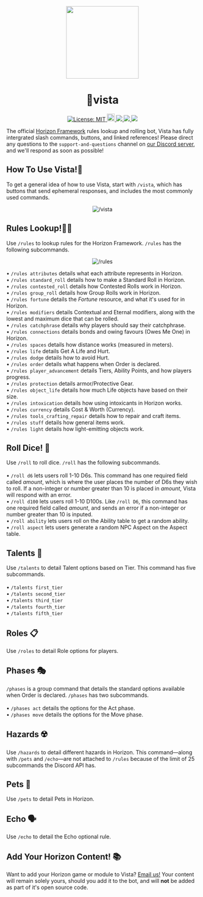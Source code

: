 <p align="center">
    <img height="190" width="190" src="https://cdn.discordapp.com/attachments/1078703261659447489/1078711291117580428/vista-icon-white.png"/>
</p>
<h1 align="center">🗻vista</h1>
<p align="center">
<a href="https://github.com/dispelll/vista/blob/main/LICENSE/">
    <img src="https://img.shields.io/bower/l/vista" alt="License: MIT">
</a>
<a href="https://discord.gg/52EbV5xSVs">
    <img height="20" alt="Discord invite" src="https://img.shields.io/badge/Discord-Join%20Our%20Discord!-blue">
</a>
<a href="https://www.patreon.com/horizonframework?utm_campaign=creatorshare_creator">
    <img src=https://img.shields.io/badge/Patreon-Support%20Us!-red>
</a>
<a href="https://bit.ly/3XHIqlf">
    <img src=https://img.shields.io/badge/Horizon-IT%202.5.0%20Compatible-blueviolet>
</a>
<a href=">https://discord.com/api/oauth2/authorize?client_id=1063989203479834734&permissions=277025507392&scope=bot%20applications.commands">
    <img src=https://img.shields.io/badge/Invite-Invite%20Vista%20To%20Your%20Server!-5865F2>
</a>

The official [Horizon Framework](https://bit.ly/3XHIqlf) rules lookup and rolling bot, Vista has fully intergrated slash commands, buttons, and linked references! Please direct any questions to the `support-and-questions` channel on [our Discord server](https://discord.gg/52EbV5xSVs), and we'll respond as soon as possible!  
</p>

## How To Use Vista!🚠
To get a general idea of how to use Vista, start with `/vista`, which has buttons that send ephemeral responses, and includes the most commonly used commands. 

<p align="center">
  <img src="https://cdn.discordapp.com/attachments/1078703261659447489/1078707666194542605/vista.gif" alt="/vista" />
</p>

## Rules Lookup!🧑‍⚖️ 
Use `/rules` to lookup rules for the Horizon Framework. `/rules` has the following subcommands. 

<p align="center">
  <img src="https://cdn.discordapp.com/attachments/1078703261659447489/1078709096041168997/rules.gif" alt="/rules" />
</p>

• `/rules attributes` details what each attribute represents in Horizon. <br>
• `/rules standard_roll` details how to make a Standard Roll in Horizon. <br>
• `/rules contested_roll` details how Contested Rolls work in Horizon. <br>
• `/rules group_roll` details how Group Rolls work in Horizon. <br>
• `/rules fortune` details the *Fortune* resource, and what it's used for in Horizon. <br>
• `/rules modifiers` details Contextual and Eternal modifiers, along with the lowest and maximum dice that can be rolled. <br>
• `/rules catchphrase` details why players should say their catchphrase. <br>
• `/rules connections` details bonds and owing favours (Owes Me One) in Horizon. <br>
• `/rules spaces` details how distance works (measured in meters). <br>
• `/rules life` details Get A Life and Hurt. <br>
• `/rules dodge` details how to avoid Hurt. <br>
• `/rules order` details what happens when Order is declared. <br>
• `/rules player_advancement` details Tiers, Ability Points, and how players progress. <br>
• `/rules protection` details armor/Protective Gear. <br>
• `/rules object_life` details how much Life objects have based on their size. <br>
• `/rules intoxication` details how using intoxicants in Horizon works. <br>
• `/rules currency` details Cost & Worth (Currency). <br>
• `/rules tools_crafting_repair` details how to repair and craft items. <br>
• `/rules stuff` details how general items work. <br>
• `/rules light` details how light-emitting objects work. <br>

## Roll Dice! 🎲
Use `/roll` to roll dice. `/roll` has the following subcommands. 
<br>
<br>
• `/roll d6` lets users roll 1-10 D6s. This command has one required field called *amount*, which is where the user places the number of D6s they wish to roll. If a non-integer or number greater than 10 is placed in *amount*, Vista will respond with an error. <br>
• `/roll d100` lets users roll 1-10 D100s. Like `/roll D6`, this command has one required field called *amount*, and sends an error if a non-integer or number greater than 10 is inputed. <br>
• `/roll ability` lets users roll on the Ability table to get a random ability. <br>
• `/roll aspect` lets users generate a random NPC Aspect on the Aspect table. <br>

## Talents 🪩
Use `/talents` to detail Talent options based on Tier. This command has five subcommands. 
<br>
<br>
• `/talents first_tier` <br>
• `/talents second_tier` <br>
• `/talents third_tier` <br>
• `/talents fourth_tier` <br>
• `/talents fifth_tier` <br>

## Roles 📋
Use `/roles` to detail Role options for players. 

## Phases 🎭
`/phases` is a group command that details the standard options available when Order is declared. `/phases` has two subcommands. 
<br>
<br>
• `/phases act` details the options for the Act phase. <br>
• `/phases move` details the options for the Move phase. <br>

## Hazards ☢️
Use `/hazards` to detail different hazards in Horizon. This command—along with `/pets` and `/echo`—are not attached to `/rules` because of the limit of 25 subcommands the Discord API has. 

## Pets 🐶
Use `/pets` to detail Pets in Horizon. 

## Echo 🗣️
Use `/echo` to detail the Echo optional rule. 

## Add Your Horizon Content! 📚
Want to add your Horizon game or module to Vista? [Email us!](mailto:horizon.framework@gmail.com) Your content will remain solely yours, should you add it to the bot, and will **not** be added as part of it's open source code. 

